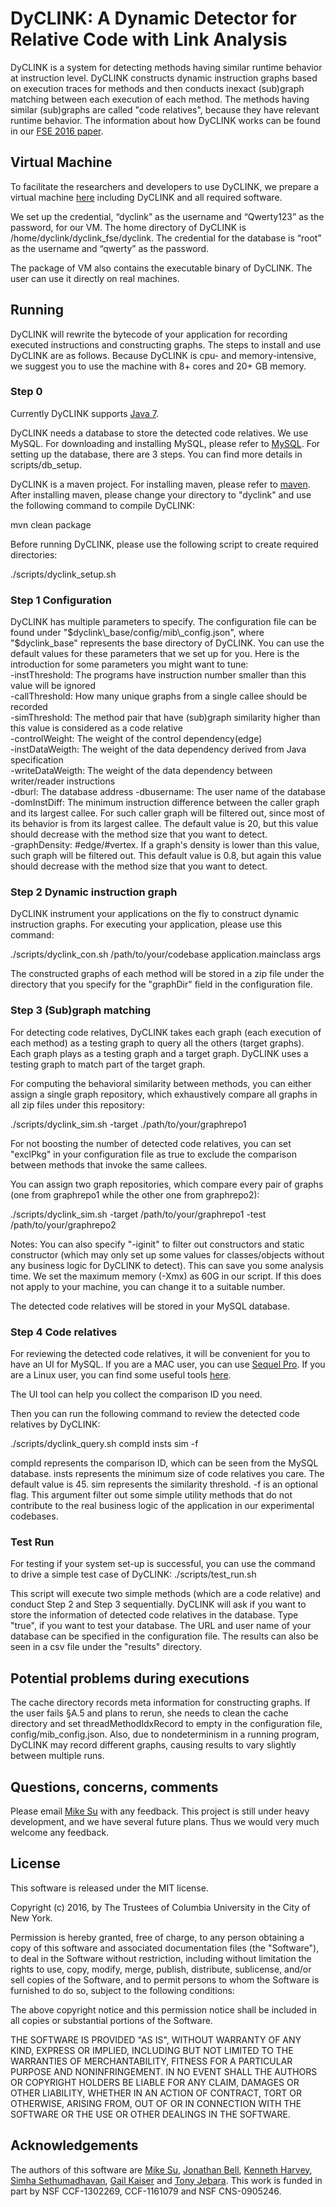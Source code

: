 DyCLINK: A Dynamic Detector for Relative Code with Link Analysis
========


DyCLINK is a system for detecting methods having similar runtime behavior at instruction level. DyCLINK constructs dynamic instruction graphs based on execution traces for methods and then conducts inexact (sub)graph matching between each execution of each method. The methods having similar (sub)graphs are called "code relatives", because they have relevant runtime behavior. The information about how DyCLINK works can be found in our [FSE 2016 paper](http://jonbell.net/fse_16_dyclink.pdf).

Virtual Machine
-------
To facilitate the researchers and developers to use DyCLINK, we prepare a virtual machine [here](https://drive.google.com/file/d/0B-Sb0pnsw61vVkgteGx0cWszbTA/view?usp=sharing) including DyCLINK and all required software.

We set up the credential, “dyclink” as the username and “Qwerty123” as the password, for our VM. 
The home directory of DyCLINK is /home/dyclink/dyclink\_fse/dyclink. 
The credential for the database is “root” as the username and “qwerty” as the password.

The package of VM also contains the executable binary of DyCLINK.
The user can use it directly on real machines.

Running
-------
DyCLINK will rewrite the bytecode of your application for recording executed instructions and constructing graphs. The steps to install and use DyCLINK are as follows.
Because DyCLINK is cpu- and memory-intensive, we suggest you to use the machine with 8+ cores and 20+ GB memory.

### Step 0
Currently DyCLINK supports [Java 7](http://www.oracle.com/technetwork/java/javase/downloads/jdk7-downloads-1880260.html).

DyCLINK needs a database to store the detected code relatives. We use MySQL. For downloading and installing MySQL, please refer to [MySQL](https://www.mysql.com/). For setting up the database, there are 3 steps. You can find more details in scripts/db\_setup.


DyCLINK is a maven project. For installing maven, please refer to [maven](https://maven.apache.org/install.html). After installing maven, please change your directory to "dyclink" and use the following command to compile DyCLINK:

mvn clean package

Before running DyCLINK, please use the following script to create required directories:

./scripts/dyclink\_setup.sh

### Step 1 Configuration
DyCLINK has multiple parameters to specify. The configuration file can be found under "$dyclink\_base/config/mib\_config.json", where "$dyclink\_base" represents the base directory of DyCLINK. You can use the default values for these parameters that we set up for you. Here is the introduction for some parameters you might want to tune: <br />
  -instThreshold: The programs have instruction number smaller than this value will be ignored <br />
  -callThreshold: How many unique graphs from a single callee should be recorded <br />
  -simThreshold: The method pair that have (sub)graph similarity higher than this value is considered as a code relative <br />
  -controlWeight: The weight of the control dependency(edge) <br />
  -instDataWeigth: The weight of the data dependency derived from Java specification <br />
  -writeDataWeigth: The weight of the data dependency between writer/reader instructions <br />
  -dburl: The database address
  -dbusername: The user name of the database <br />
  -domInstDiff: The minimum instruction difference between the caller graph and its largest callee. For such caller graph will be filtered out, since most of its behavior is from its largest callee. The default value is 20, but this value should decrease with the method size that you want to detect. <br />
  -graphDensity: #edge/#vertex. If a graph's density is lower than this value, such graph will be filtered out. This default value is 0.8, but again this value should decrease with the method size that you want to detect.

### Step 2 Dynamic instruction graph
DyCLINK instrument your applications on the fly to construct dynamic instruction graphs. For executing your application, please use this command:

./scripts/dyclink\_con.sh /path/to/your/codebase application.mainclass args 

The constructed graphs of each method will be stored in a zip file under the directory that you specify for the "graphDir" field in the configuration file.

### Step 3 (Sub)graph matching
For detecting code relatives, DyCLINK takes each graph (each execution of each method) as a testing graph to query all the others (target graphs). Each graph plays as a testing graph and a target graph. DyCLINK uses a testing graph to match part of the target graph.

For computing the behavioral similarity between methods, you can either assign a single graph repository, which exhaustively compare all graphs in all zip files under this repository:

./scripts/dyclink\_sim.sh -target ./path/to/your/graphrepo1

For not boosting the number of detected code relatives, you can set "exclPkg" in your configuration file as true to exclude the comparison between methods that invoke the same callees.

You can assign two graph repositories, which compare every pair of graphs (one from graphrepo1 while the other one from graphrepo2):

./scripts/dyclink\_sim.sh -target /path/to/your/graphrepo1 -test /path/to/your/graphrepo2

Notes: You can also specify "-iginit" to filter out constructors and static constructor (which may only set up some values for classes/objects without any business logic for DyCLINK to detect). This can save you some analysis time. We set the maximum memory (-Xmx) as 60G in our script. If this does not apply to your machine, you can change it to a suitable number.

The detected code relatives will be stored in your MySQL database.

### Step 4 Code relatives
For reviewing the detected code relatives, it will be convenient for you to have an UI for MySQL. If you are a MAC user, you can use [Sequel Pro](http://www.sequelpro.com/). If you are a Linux user, you can find some useful tools [here](http://alternativeto.net/software/sequel-pro/?platform=linux).

The UI tool can help you collect the comparison ID you need.

Then you can run the following command to review the detected code relatives by DyCLINK:

./scripts/dyclink\_query.sh compId insts sim -f 

compId represents the comparison ID, which can be seen from the MySQL database. insts represents the minimum size of code relatives you care. The default value is 45. sim represents the similarity threshold. -f is an optional flag. This argument filter out some simple utility methods that do not contribute to the real business logic of the application in our experimental codebases.

### Test Run
For testing if your system set-up is successful, you can use the command to drive a simple test case of DyCLINK:
./scripts/test\_run.sh

This script will execute two simple methods (which are a code relative) and conduct Step 2 and Step 3 sequentially. DyCLINK will ask if you want to store the information of detected code relatives in the database. Type "true", if you want to test your database. The URL and user name of your database can be specified in the configuration file. The results can also be seen in a csv file under the "results" directory.

Potential problems during executions
-------
The cache directory records meta information for constructing graphs. 
If the user fails §A.5 and plans to rerun, she needs to clean the cache directory and set threadMethodIdxRecord to empty in the configuration file, config/mib\_config.json. 
Also, due to nondeterminism in a running program, DyCLINK may record different graphs, causing results to vary slightly between multiple runs.

Questions, concerns, comments
-------
Please email [Mike Su](mailto:mikefhsu@cs.columbia.edu) with any feedback. This project is still under heavy development, and we have several future plans. Thus we would very much welcome any feedback.

License
-------
This software is released under the MIT license.

Copyright (c) 2016, by The Trustees of Columbia University in the City of New York.

Permission is hereby granted, free of charge, to any person obtaining a copy of this software and associated documentation files (the "Software"), to deal in the Software without restriction, including without limitation the rights to use, copy, modify, merge, publish, distribute, sublicense, and/or sell copies of the Software, and to permit persons to whom the Software is furnished to do so, subject to the following conditions:

The above copyright notice and this permission notice shall be included in all copies or substantial portions of the Software.

THE SOFTWARE IS PROVIDED "AS IS", WITHOUT WARRANTY OF ANY KIND, EXPRESS OR IMPLIED, INCLUDING BUT NOT LIMITED TO THE WARRANTIES OF MERCHANTABILITY, FITNESS FOR A PARTICULAR PURPOSE AND NONINFRINGEMENT. IN NO EVENT SHALL THE AUTHORS OR COPYRIGHT HOLDERS BE LIABLE FOR ANY CLAIM, DAMAGES OR OTHER LIABILITY, WHETHER IN AN ACTION OF CONTRACT, TORT OR OTHERWISE, ARISING FROM, OUT OF OR IN CONNECTION WITH THE SOFTWARE OR THE USE OR OTHER DEALINGS IN THE SOFTWARE.

Acknowledgements
--------
The authors of this software are [Mike Su](mailto:mikefhsu@cs.columbia.edu), [Jonathan Bell](mailto:jbell@cs.columbia.edu), [Kenneth Harvey](mailto:kh2333@caa.columbia.edu), [Simha Sethumadhavan](mailto:simha@cs.columbia.edu), [Gail Kaiser](mailto:kaiser@cs.columbia.edu) and [Tony Jebara](mailto:jebara@cs.columbia.edu). This work is funded in part by NSF CCF-1302269, CCF-1161079 and NSF CNS-0905246.

